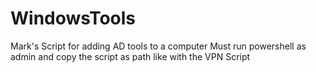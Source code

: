# WindowsTools

Mark's Script for adding AD tools to a computer
Must run powershell as admin and copy the script as path like with the VPN Script
